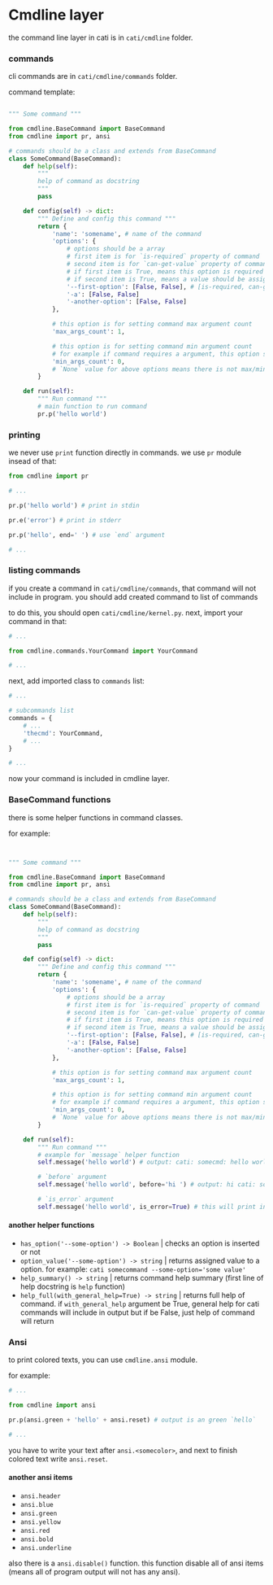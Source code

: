 # Cmdline layer

the command line layer in cati is in `cati/cmdline` folder.

### commands
cli commands are in `cati/cmdline/commands` folder.

command template:

```python

""" Some command """

from cmdline.BaseCommand import BaseCommand
from cmdline import pr, ansi

# commands should be a class and extends from BaseCommand
class SomeCommand(BaseCommand):
    def help(self):
        """
        help of command as docstring
        """
        pass

    def config(self) -> dict:
        """ Define and config this command """
        return {
            'name': 'somename', # name of the command
            'options': {
                # options should be a array
                # first item is for `is-required` property of command
                # second item is for `can-get-value` property of command
                # if first item is True, means this option is required
                # if second item is True, means a value should be assign to option
                '--first-option': [False, False], # [is-required, can-get-value]
                '-a': [False, False]
                '-another-option': [False, False]
            },

            # this option is for setting command max argument count
            'max_args_count': 1,

            # this option is for setting command min argument count
            # for example if command requires a argument, this option should be 1 or more
            'min_args_count': 0,
            # `None` value for above options means there is not max/min limitation
        }

    def run(self):
        """ Run command """
        # main function to run command
        pr.p('hello world')

```

### printing
we never use `print` function directly in commands. we use `pr` module insead of that:

```python
from cmdline import pr

# ...

pr.p('hello world') # print in stdin

pr.e('error') # print in stderr

pr.p('hello', end=' ') # use `end` argument

# ...

```

### listing commands

if you create a command in `cati/cmdline/commands`, that command will not include in program.
you should add created command to list of commands

to do this, you should open `cati/cmdline/kernel.py`.
next, import your command in that:

```python
# ...

from cmdline.commands.YourCommand import YourCommand

# ...
```

next, add imported class to `commands` list:

```python
# ...

# subcommands list
commands = {
    # ...
    'thecmd': YourCommand,
    # ...
}

# ...
```

now your command is included in cmdline layer.

### BaseCommand functions

there is some helper functions in command classes.

for example:
```python


""" Some command """

from cmdline.BaseCommand import BaseCommand
from cmdline import pr, ansi

# commands should be a class and extends from BaseCommand
class SomeCommand(BaseCommand):
    def help(self):
        """
        help of command as docstring
        """
        pass

    def config(self) -> dict:
        """ Define and config this command """
        return {
            'name': 'somename', # name of the command
            'options': {
                # options should be a array
                # first item is for `is-required` property of command
                # second item is for `can-get-value` property of command
                # if first item is True, means this option is required
                # if second item is True, means a value should be assign to option
                '--first-option': [False, False], # [is-required, can-get-value]
                '-a': [False, False]
                '-another-option': [False, False]
            },

            # this option is for setting command max argument count
            'max_args_count': 1,

            # this option is for setting command min argument count
            # for example if command requires a argument, this option should be 1 or more
            'min_args_count': 0,
            # `None` value for above options means there is not max/min limitation
        }

    def run(self):
        """ Run command """
        # example for `message` helper function
        self.message('hello world') # output: cati: somecmd: hello world

        # `before` argument
        self.message('hello world', before='hi ') # output: hi cati: somecmd: hello world

        # `is_error` argument
        self.message('hello world', is_error=True) # this will print in stderr (default is False)


```

#### another helper functions

- `has_option('--some-option') -> Boolean` | checks an option is inserted or not
- `option_value('--some-option') -> string` | returns assigned value to a option. for example: `cati somecommand --some-option='some value'`
- `help_summary() -> string` | returns command help summary (first line of help docstring is `help` function)
- `help_full(with_general_help=True) -> string` | returns full help of command. if `with_general_help` argument be True, general help for cati commands will include in output but if be False, just help of command will return

### Ansi

to print colored texts, you can use `cmdline.ansi` module.

for example:

```python
# ...

from cmdline import ansi

pr.p(ansi.green + 'hello' + ansi.reset) # output is an green `hello`

# ...
```

you have to write your text after `ansi.<somecolor>`, and next to finish colored text write `ansi.reset`.

#### another ansi items

- `ansi.header`
- `ansi.blue`
- `ansi.green`
- `ansi.yellow`
- `ansi.red`
- `ansi.bold`
- `ansi.underline`

also there is a `ansi.disable()` function. this function disable all of ansi items (means all of program output will not has any ansi).
